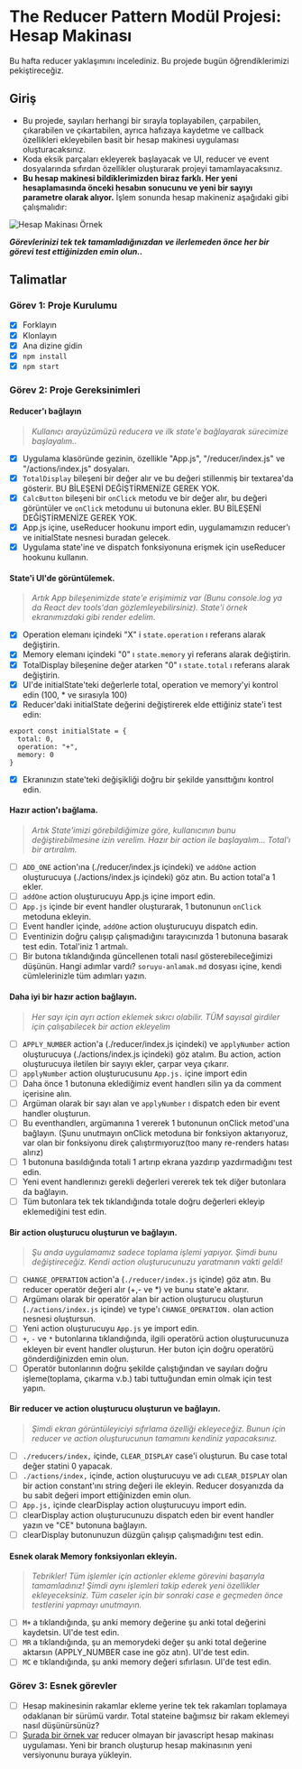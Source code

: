 # The Reducer Pattern Modül Projesi: Hesap Makinası

Bu hafta reducer yaklaşımını incelediniz. Bu projede bugün öğrendiklerimizi pekiştireceğiz.

## Giriş

- Bu projede, sayıları herhangi bir sırayla toplayabilen, çarpabilen, çıkarabilen ve çıkartabilen, ayrıca hafızaya kaydetme ve callback özellikleri ekleyebilen basit bir hesap makinesi uygulaması oluşturacaksınız.
- Koda eksik parçaları ekleyerek başlayacak ve UI, reducer ve event dosyalarında sıfırdan özellikler oluşturarak projeyi tamamlayacaksınız.
- **Bu hesap makinesi bildiklerimizden biraz farklı. Her yeni hesaplamasında önceki hesabın sonucunu ve yeni bir sayıyı parametre olarak alıyor.** İşlem sonunda hesap makineniz aşağıdaki gibi çalışmalıdır:

![Hesap Makinası Örnek](proje-hedefi.gif)

**_Görevlerinizi tek tek tamamladığınızdan ve ilerlemeden önce her bir görevi test ettiğinizden emin olun.._**

## Talimatlar

### Görev 1: Proje Kurulumu

- [x] Forklayın
- [x] Klonlayın
- [x] Ana dizine gidin
- [x] `npm install`
- [x] `npm start`

### Görev 2: Proje Gereksinimleri

#### Reducer'ı bağlayın

> _Kullanıcı arayüzümüzü reducera ve ilk state'e bağlayarak sürecimize başlayalım.._

- [x] Uygulama klasöründe gezinin, özellikle "App.js", "/reducer/index.js" ve "/actions/index.js" dosyaları.
- [x] `TotalDisplay` bileşeni bir değer alır ve bu değeri stillenmiş bir textarea'da gösterir. BU BİLEŞENİ DEĞİŞTİRMENİZE GEREK YOK.
- [x] `CalcButton` bileşeni bir `onClick` metodu ve bir değer alır, bu değeri görüntüler ve `onClick` metodunu ui butonuna ekler. BU BİLEŞENİ DEĞİŞTİRMENİZE GEREK YOK.
- [x] App.js içine, useReducer hookunu import edin, uygulamamızın reducer'ı ve initialState nesnesi buradan gelecek.
- [x] Uygulama state'ine ve dispatch fonksiyonuna erişmek için useReducer hookunu kullanın.

#### State'i UI'de görüntülemek.

> _Artık App bileşenimizde state'e erişimimiz var (Bunu console.log ya da React dev tools'dan gözlemleyebilirsiniz). State'i örnek ekranımızdaki gibi render edelim._

- [x] Operation elemanı içindeki "X" i `state.operation` ı referans alarak değiştirin.
- [x] Memory elemanı içindeki "0" ı `state.memory` yi referans alarak değiştirin.
- [x] TotalDisplay bileşenine değer atarken "0" ı `state.total` ı referans alarak değiştirin.
- [x] UI'de initialState'teki değerlerle total, operation ve memory'yi kontrol edin (100, \* ve sırasıyla 100)
- [x] Reducer'daki initialState değerini değiştirerek elde ettiğiniz state'i test edin:

```
export const initialState = {
  total: 0,
  operation: "+",
  memory: 0
}
```

- [x] Ekranınızın state'teki değişikliği doğru bir şekilde yansıttığını kontrol edin.

#### Hazır action'ı bağlama.

> _Artık State'imizi görebildiğimize göre, kullanıcının bunu değiştirebilmesine izin verelim. Hazır bir action ile başlayalım... Total'ı bir artıralım._

- [ ] `ADD_ONE` action'ına (./reducer/index.js içindeki) ve `addOne` action oluşturucuya (./actions/index.js içindeki) göz atın. Bu action total'a 1 ekler.
- [ ] `addOne` action oluşturucuyu App.js içine import edin.
- [ ] `App.js` içinde bir event handler oluşturarak, 1 butonunun `onClick` metoduna ekleyin.
- [ ] Event handler içinde, `addOne` action oluşturucuyu dispatch edin.
- [ ] Eventinizin doğru çalışıp çalışmadığını tarayıcınızda 1 butonuna basarak test edin. Total'iniz 1 artmalı.
- [ ] Bir butona tıklandığında güncellenen totali nasıl gösterebileceğimizi düşünün. Hangi adımlar vardı? `soruyu-anlamak.md` dosyası içine, kendi cümlelerinizle tüm adımları yazın.

#### Daha iyi bir hazır action bağlayın.

> _Her sayı için ayrı action eklemek sıkıcı olabilir. TÜM sayısal girdiler için çalışabilecek bir action ekleyelim_

- [ ] `APPLY_NUMBER` action'a (./reducer/index.js içindeki) ve `applyNumber` action oluşturucuya (./actions/index.js içindeki) göz atalım. Bu action, action oluşturucuya iletilen bir sayıyı ekler, çarpar veya çıkarır.
- [ ] `applyNumber` action oluşturucusunu `App.js.` içine import edin
- [ ] Daha önce 1 butonuna eklediğimiz event handlerı silin ya da comment içerisine alın.
- [ ] Argüman olarak bir sayı alan ve `applyNumber` ı dispatch eden bir event handler oluşturun.
- [ ] Bu eventhandlerı, argümanına 1 vererek 1 butonunun onClick metod'una bağlayın. (Şunu unutmayın onClick metoduna bir fonksiyon aktarıyoruz, var olan bir fonksiyonu direk çalıştırmıyoruz(too many re-renders hatası alırız)
- [ ] 1 butonuna basıldığında totali 1 artırıp ekrana yazdırıp yazdırmadığını test edin.
- [ ] Yeni event handlerınızı gerekli değerleri vererek tek tek diğer butonlara da bağlayın.
- [ ] Tüm butonlara tek tek tıklandığında totale doğru değerleri ekleyip eklemediğini test edin.

#### Bir action oluşturucu oluşturun ve bağlayın.

> _Şu anda uygulamamız sadece toplama işlemi yapıyor. Şimdi bunu değiştireceğiz. Kendi action oluşturucunuzu yaratmanın vakti geldi!_

- [ ] `CHANGE_OPERATION` action'a (`./reducer/index.js` içinde) göz atın. Bu reducer operatör değeri alır (+,- ve \*) ve bunu state'e aktarır.
- [ ] Argümanı olarak bir operatör alan bir action oluşturucu oluşturun (`./actions/index.js` içinde) ve type'ı `CHANGE_OPERATION.` olan action nesnesi oluştursun.
- [ ] Yeni action oluşturucuyu `App.js` ye import edin.
- [ ] `+`, `-` ve `*` butonlarına tıklandığında, ilgili operatörü action oluşturucunuza ekleyen bir event handler oluşturun. Her buton için doğru operatörü gönderdiğinizden emin olun.
- [ ] Operatör butonlarının doğru şekilde çalıştığından ve sayıları doğru işleme(toplama, çıkarma v.b.) tabi tuttuğundan emin olmak için test yapın.

#### Bir reducer ve action oluşturucu oluşturun ve bağlayın.

> _Şimdi ekran görüntüleyiciyi sıfırlama özelliği ekleyeceğiz. Bunun için reducer ve action oluşturucunun tamamını kendiniz yapacaksınız._

- [ ] `./reducers/index,` içinde, `CLEAR_DISPLAY` case'i oluşturun. Bu case total değer statini 0 yapacak.
- [ ] `./actions/index,` içinde, action oluşturucuyu ve adı `CLEAR_DISPLAY` olan bir action constant'ını string değeri ile ekleyin. Reducer dosyanızda da bu sabit değeri import ettiğinizden emin olun.
- [ ] `App.js,` içinde clearDisplay action oluşturucuyu import edin.
- [ ] clearDisplay action oluşturucunuzu dispatch eden bir event handler yazın ve "CE" butonuna bağlayın.
- [ ] clearDisplay butonunuzun düzgün çalışıp çalışmadığını test edin.

#### Esnek olarak Memory fonksiyonları ekleyin.

> _Tebrikler! Tüm işlemler için actionler ekleme görevini başarıyla tamamladınız! Şimdi aynı işlemleri takip ederek yeni özellikler ekleyeceksiniz. Tüm caseler için bir sonraki case e geçmeden önce testlerini yapmayı unutmayın._

- [ ] `M+` a tıklandığında, şu anki memory değerine şu anki total değerini kaydetsin. UI'de test edin.
- [ ] `MR` a tıklandığında, şu an memorydeki değer şu anki total değerine aktarsın (APPLY_NUMBER case ine göz atın). UI'de test edin.
- [ ] `MC` e tıklandığında, şu anki memory değeri sıfırlasın. UI'de test edin.

### Görev 3: Esnek görevler

- [ ] Hesap makinesinin rakamlar ekleme yerine tek tek rakamları toplamaya odaklanan bir sürümü vardır. Total stateine bağımsız bir rakam eklemeyi nasıl düşünürsünüz?
- [ ] [Şurada bir örnek var](https://freshman.tech/calculator/) reducer olmayan bir javascript hesap makinası uygulaması. Yeni bir branch oluşturup hesap makinasının yeni versiyonunu buraya yükleyin.
